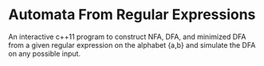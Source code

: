 # Automata From Regular Expressions

An interactive c++11 program to construct NFA, DFA, and minimized DFA from a given regular expression on the alphabet {a,b} and simulate the DFA on any possible input.
